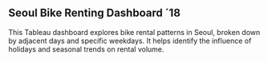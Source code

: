 ## Seoul Bike Renting Dashboard ´18

This Tableau dashboard explores bike rental patterns in Seoul, broken down by adjacent days and specific weekdays. It helps identify the influence of holidays and seasonal trends on rental volume.

